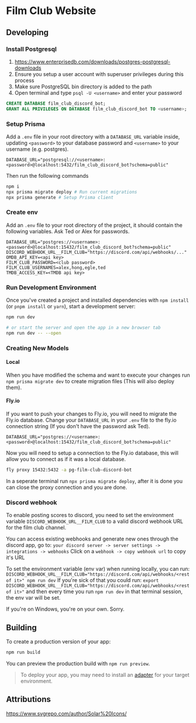 # Film Club Website

## Developing
### Install Postgresql
1. https://www.enterprisedb.com/downloads/postgres-postgresql-downloads
2. Ensure you setup a user account with superuser privileges during this process
3. Make sure PostgreSQL bin directory is added to the path
4. Open terminal and type `psql -U <username>` and enter your password

```sql
CREATE DATABASE film_club_discord_bot;
GRANT ALL PRIVILEGES ON DATABASE film_club_discord_bot TO <username>;
```
### Setup Prisma

Add a `.env` file in your root directory with a `DATABASE_URL` variable inside, updating `<password>` to your database password and `<username>` to your username (e.g. postgres).
```
DATABASE_URL="postgresql://<username>:<password>@localhost:5432/film_club_discord_bot?schema=public"
```

Then run the following commands
```bash
npm i
npx prisma migrate deploy # Run current migrations
npx prisma generate # Setup Prisma client
```

### Create env
Add an `.env` file to your root directory of the project, it should contain the following variables.
Ask Ted or Alex for passwords.

```
DATABASE_URL="postgres://<username>:<password>@localhost:15432/film_club_discord_bot?schema=public"
DISCORD_WEBHOOK_URL__FILM_CLUB="https://discord.com/api/webhooks/..."
OMDB_API_KEY=<api key>
FILM_CLUB_PASSWORD=<club password>
FILM_CLUB_USERNAMES=alex,hong,egle,ted
TMDB_ACCESS_KEY=<TMDB api key>
```

### Run Development Environment
Once you've created a project and installed dependencies with `npm install` (or `pnpm install` or `yarn`), start a development server:

```bash
npm run dev

# or start the server and open the app in a new browser tab
npm run dev -- --open
```

### Creating New Models
#### Local
When you have modified the schema and want to execute your changes run `npm prisma migrate dev` to create migration files (This will also deploy them).

#### Fly.io
If you want to push your changes to Fly.io, you will need to migrate the Fly.io database.
Change your `DATABASE_URL` in your `.env` file to the fly.io connection string (If you don't have the password ask Ted).
```
DATABASE_URL="postgres://<username>:<password>@localhost:15432/film_club_discord_bot?schema=public"
```

Now you will need to setup a connection to the Fly.io database, this will allow you to connect as if it was a local database.
```bash
fly proxy 15432:5432 -a pg-film-club-discord-bot
```

In a seperate terminal run `npx prisma migrate deploy`, after it is done you can close the proxy connection and you are done.

### Discord webhook
To enable posting scores to discord, you need to set the environment variable
`DISCORD_WEBHOOK_URL__FILM_CLUB` to a valid discord webhook URL for the film club channel.

You can access existing webhooks and generate new ones through the discord app, go to:
`your discord server -> server settings -> integrations -> webhooks`
Click on a `webhook -> copy webhook url` to copy it's URL

To set the environment variable (env var) when running locally, you can run:
`DISCORD_WEBHOOK_URL__FILM_CLUB="https://discord.com/api/webhooks/<rest of it>" npm run dev`
If you're sick of that you could run:
`export DISCORD_WEBHOOK_URL__FILM_CLUB="https://discord.com/api/webhooks/<rest of it>"`
and then every time you run `npm run dev` in that terminal session, the env var will be set.

If you're on Windows, you're on your own. Sorry.


## Building

To create a production version of your app:

```bash
npm run build
```

You can preview the production build with `npm run preview`.

> To deploy your app, you may need to install an [adapter](https://kit.svelte.dev/docs/adapters) for your target environment.

## Attributions

https://www.svgrepo.com/author/Solar%20Icons/